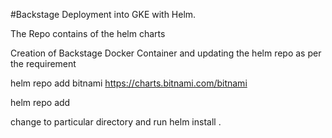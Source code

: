 #Backstage Deployment into GKE with Helm.

The Repo contains of the helm charts

Creation of Backstage Docker Container and updating the helm repo as per the requirement

helm repo add bitnami https://charts.bitnami.com/bitnami

helm repo add 

change to particular directory and run helm install <deployment name> . 
